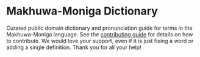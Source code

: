 
# Makhuwa-Moniga Dictionary

Curated public domain dictionary and pronunciation guide for terms in the Makhuwa-Moniga language. See the [contributing guide](https://github.com/drumworkteam/term/blob/make/.github/contributing.md) for details on how to contribute. We would love your support, even if it is just fixing a word or adding a single definition. Thank you for all your help!
